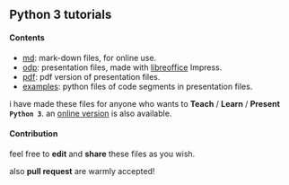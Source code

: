 ## Python 3 tutorials
#### Contents

- [md](/md): mark-down files, for online use.
- [odp](/odp): presentation files, made with [libreoffice](https://www.libreoffice.org/) Impress.
- [pdf](/pdf): pdf version of presentation files. 
- [examples](/examples): python files of code segments in presentation files.

i have made these files for anyone who wants to __Teach__ / __Learn__ / __Present__ __`Python 3`__.
an [online version](https://abolfazlamiri.ir/python3tutorials/) is also available.

#### Contribution
feel free to __edit__ and __share__ these files as you wish.

also __pull request__ are warmly accepted!